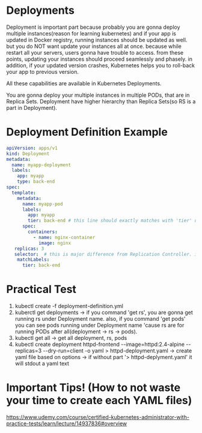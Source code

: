 # Deployments

Deployment is important part because probably you are gonna deploy multiple instances(reason for learning kubernetes) and if your app is updated in
Docker registry, running instances should be updated as well. but you do NOT want update your instances all at once. because while restart all your servers,
users gonna have trouble to access. from these points, updating your instances should proceed seamlessly and phasely. in addition, if your updated version crashes, Kubernetes helps you to roll-back your app to previous version. 

All these capabilities are available in Kubernetes Deployments.

You are gonna deploy your multiple instances in multiple PODs, that are in Replica Sets. Deployment have higher hierarchy than Replica Sets(so RS is a part in Deployment). 

# Deployment Definition Example
```YAML
apiVersion: apps/v1
kind: Deployment
metadata:
  name: myapp-deployment
  labels:
    app: myapp
    type: back-end
spec:
  template:
    metadata:
      name: myapp-pod
      labels:
        app: myapp
        tier: back-end # this line should exactly matches with 'tier' under selector/matchLabels
      spec:
        containers:
          - name: nginx-container
            image: nginx
   replicas: 3
   selector:  # this is major difference from Replication Controller. if selector matches to the PODs, regardless the PODs were created before Replica Set created, it also manages those PODs.
    matchLabels:
      tier: back-end
```

# Practical Test

1. kubectl create -f deployment-definition.yml
2. kuberctl get deployments 
   -> if you command 'get rs', you are gonna get running rs under Deployment name. also, if you command 'get pods' you can see pods running under Deployment name 'cause rs are for running PODs after all(deployment -> rs -> pods).
3. kubectl get all -> get all deployment, rs, pods
4. kubectl create deployment httpd-frontend --image=httpd:2.4-alpine  --replicas=3 --dry-run=client -o yaml > httpd-deployment.yaml
  -> create yaml file based on options
  -> if without part '> httpd-deplyment.yaml' it will stdout a yaml text

# Important Tips! (How to not waste your time to create each YAML files)
https://www.udemy.com/course/certified-kubernetes-administrator-with-practice-tests/learn/lecture/14937836#overview
